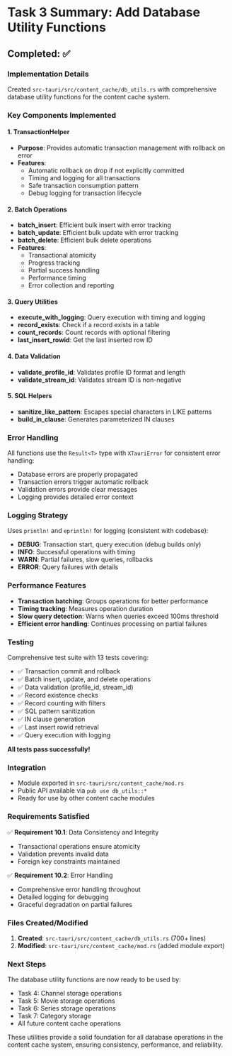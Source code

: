 # Task 3 Summary: Add Database Utility Functions

## Completed: ✅

### Implementation Details

Created `src-tauri/src/content_cache/db_utils.rs` with comprehensive database utility functions for the content cache system.

### Key Components Implemented

#### 1. TransactionHelper
- **Purpose**: Provides automatic transaction management with rollback on error
- **Features**:
  - Automatic rollback on drop if not explicitly committed
  - Timing and logging for all transactions
  - Safe transaction consumption pattern
  - Debug logging for transaction lifecycle

#### 2. Batch Operations
- **batch_insert**: Efficient bulk insert with error tracking
- **batch_update**: Efficient bulk update with error tracking  
- **batch_delete**: Efficient bulk delete operations
- **Features**:
  - Transactional atomicity
  - Progress tracking
  - Partial success handling
  - Performance timing
  - Error collection and reporting

#### 3. Query Utilities
- **execute_with_logging**: Query execution with timing and logging
- **record_exists**: Check if a record exists in a table
- **count_records**: Count records with optional filtering
- **last_insert_rowid**: Get the last inserted row ID

#### 4. Data Validation
- **validate_profile_id**: Validates profile ID format and length
- **validate_stream_id**: Validates stream ID is non-negative

#### 5. SQL Helpers
- **sanitize_like_pattern**: Escapes special characters in LIKE patterns
- **build_in_clause**: Generates parameterized IN clauses

### Error Handling

All functions use the `Result<T>` type with `XTauriError` for consistent error handling:
- Database errors are properly propagated
- Transaction errors trigger automatic rollback
- Validation errors provide clear messages
- Logging provides detailed error context

### Logging Strategy

Uses `println!` and `eprintln!` for logging (consistent with codebase):
- **DEBUG**: Transaction start, query execution (debug builds only)
- **INFO**: Successful operations with timing
- **WARN**: Partial failures, slow queries, rollbacks
- **ERROR**: Query failures with details

### Performance Features

- **Transaction batching**: Groups operations for better performance
- **Timing tracking**: Measures operation duration
- **Slow query detection**: Warns when queries exceed 100ms threshold
- **Efficient error handling**: Continues processing on partial failures

### Testing

Comprehensive test suite with 13 tests covering:
- ✅ Transaction commit and rollback
- ✅ Batch insert, update, and delete operations
- ✅ Data validation (profile_id, stream_id)
- ✅ Record existence checks
- ✅ Record counting with filters
- ✅ SQL pattern sanitization
- ✅ IN clause generation
- ✅ Last insert rowid retrieval
- ✅ Query execution with logging

**All tests pass successfully!**

### Integration

- Module exported in `src-tauri/src/content_cache/mod.rs`
- Public API available via `pub use db_utils::*`
- Ready for use by other content cache modules

### Requirements Satisfied

✅ **Requirement 10.1**: Data Consistency and Integrity
- Transactional operations ensure atomicity
- Validation prevents invalid data
- Foreign key constraints maintained

✅ **Requirement 10.2**: Error Handling
- Comprehensive error handling throughout
- Detailed logging for debugging
- Graceful degradation on partial failures

### Files Created/Modified

1. **Created**: `src-tauri/src/content_cache/db_utils.rs` (700+ lines)
2. **Modified**: `src-tauri/src/content_cache/mod.rs` (added module export)

### Next Steps

The database utility functions are now ready to be used by:
- Task 4: Channel storage operations
- Task 5: Movie storage operations  
- Task 6: Series storage operations
- Task 7: Category storage
- All future content cache operations

These utilities provide a solid foundation for all database operations in the content cache system, ensuring consistency, performance, and reliability.
